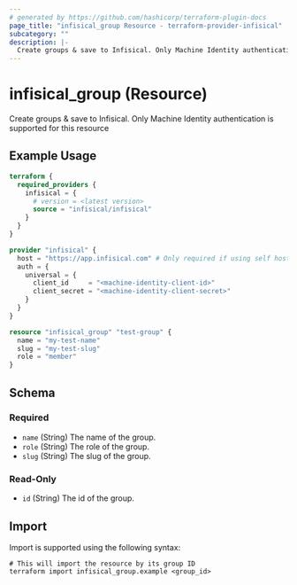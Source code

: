 ```yaml
---
# generated by https://github.com/hashicorp/terraform-plugin-docs
page_title: "infisical_group Resource - terraform-provider-infisical"
subcategory: ""
description: |-
  Create groups & save to Infisical. Only Machine Identity authentication is supported for this resource
---
```


# infisical_group (Resource)

Create groups & save to Infisical. Only Machine Identity authentication is supported for this resource

## Example Usage

```terraform
terraform {
  required_providers {
    infisical = {
      # version = <latest version>
      source = "infisical/infisical"
    }
  }
}

provider "infisical" {
  host = "https://app.infisical.com" # Only required if using self hosted instance of Infisical, default is https://app.infisical.com
  auth = {
    universal = {
      client_id     = "<machine-identity-client-id>"
      client_secret = "<machine-identity-client-secret>"
    }
  }
}

resource "infisical_group" "test-group" {
  name = "my-test-name"
  slug = "my-test-slug"
  role = "member"
}
```

<!-- schema generated by tfplugindocs -->
## Schema

### Required

- `name` (String) The name of the group.
- `role` (String) The role of the group.
- `slug` (String) The slug of the group.

### Read-Only

- `id` (String) The id of the group.

## Import

Import is supported using the following syntax:

```shell
# This will import the resource by its group ID
terraform import infisical_group.example <group_id>
```
